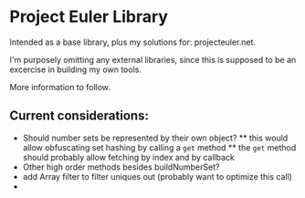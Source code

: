 # Project Euler Library
Intended as a base library, plus my solutions for: projecteuler.net.

I'm purposely omitting any external libraries, since this is supposed to be an excercise in building my own tools.

More information to follow.

## Current considerations:
* Should number sets be represented by their own object?
  ** this would allow obfuscating set hashing by calling a ```get``` method
  ** the ```get``` method should probably allow fetching by index and by callback
* Other high order methods besides buildNumberSet?
* add Array filter to filter uniques out (probably want to optimize this call)
* 